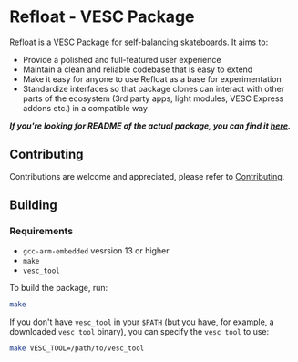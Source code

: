 # Refloat - VESC Package
Refloat is a VESC Package for self-balancing skateboards. It aims to:
- Provide a polished and full-featured user experience
- Maintain a clean and reliable codebase that is easy to extend
- Make it easy for anyone to use Refloat as a base for experimentation
- Standardize interfaces so that package clones can interact with other parts of the ecosystem (3rd party apps, light modules, VESC Express addons etc.) in a compatible way

_**If you're looking for README of the actual package, you can find it [here](package_README.md).**_

## Contributing
Contributions are welcome and appreciated, please refer to [Contributing](CONTRIBUTING.md).

## Building
### Requirements
- `gcc-arm-embedded` vesrsion 13 or higher
- `make`
- `vesc_tool`

To build the package, run:
```sh
make
```

If you don't have `vesc_tool` in your `$PATH` (but you have, for example, a downloaded `vesc_tool` binary), you can specify the `vesc_tool` to use:
```sh
make VESC_TOOL=/path/to/vesc_tool
```
